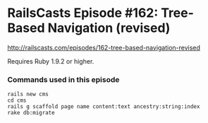 # RailsCasts Episode #162: Tree-Based Navigation (revised)

http://railscasts.com/episodes/162-tree-based-navigation-revised

Requires Ruby 1.9.2 or higher.


### Commands used in this episode

```
rails new cms
cd cms
rails g scaffold page name content:text ancestry:string:index
rake db:migrate
```
